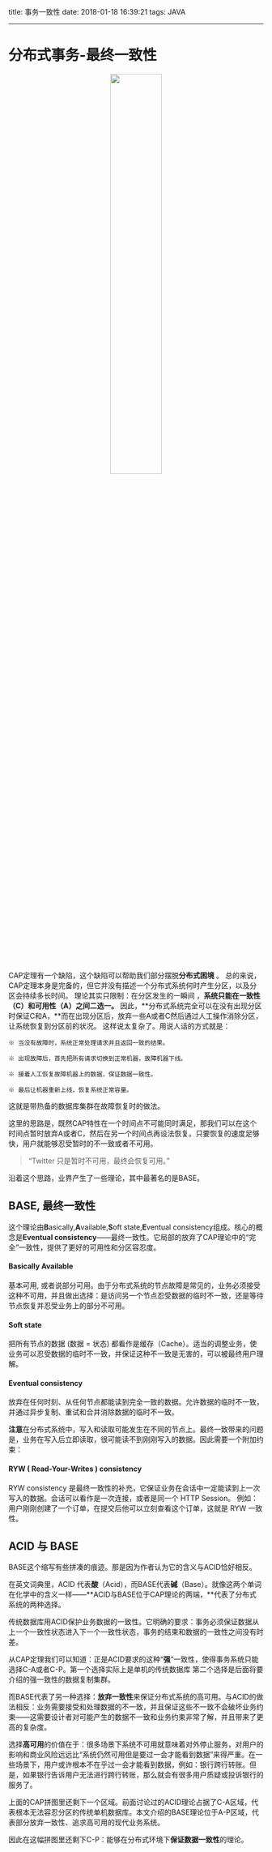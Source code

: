 title: 事务一致性
date: 2018-01-18 16:39:21
tags: JAVA

---

# 分布式事务-最终一致性

<div align=center><img width="45%" src="\img\cap.jpg"/></div>

CAP定理有一个缺陷，这个缺陷可以帮助我们部分摆脱**分布式困境** 。
总的来说，CAP定理本身是完备的，但它并没有描述一个分布式系统何时产生分区，以及分区会持续多长时间。
理论其实只限制：在分区发生的一瞬间 ，**系统只能在一致性（C）和可用性（A）之间二选一。**
因此，**分布式系统完全可以在没有出现分区时保证C和A，**而在出现分区后，放弃一些A或者C然后通过人工操作消除分区，让系统恢复到分区前的状况。
这样说太复杂了。用说人话的方式就是：

	※ 当没有故障时，系统正常处理请求并且返回一致的结果。
	
	※ 出现故障后，首先把所有请求切换到正常机器，故障机器下线。
	
	※ 接着人工恢复故障机器上的数据，保证数据一致性。
	
	※ 最后让机器重新上线，恢复系统正常容量。

这就是带热备的数据库集群在故障恢复时的做法。

这里的思路是，既然CAP特性在一个时间点不可能同时满足，那我们可以在这个时间点暂时放弃A或者C，然后在另一个时间点再设法恢复。只要恢复的速度足够快，用户就能够忍受暂时的不一致或者不可用。

> “Twitter 只是暂时不可用，最终会恢复可用。”

沿着这个思路，业界产生了一些理论，其中最著名的是BASE。

## BASE, 最终一致性

这个理论由**B**asically,**A**vailable,**S**oft state,**E**ventual consistency组成。核心的概念是**Eventual consistency**——最终一致性。它局部的放弃了CAP理论中的“完全”一致性，提供了更好的可用性和分区容忍度。

#### Basically Available

基本可用, 或者说部分可用。由于分布式系统的节点故障是常见的，业务必须接受这种不可用，并且做出选择：是访问另一个节点忍受数据的临时不一致，还是等待节点恢复并忍受业务上的部分不可用。

#### Soft state
把所有节点的数据 (数据 = 状态) 都看作是缓存（Cache）。适当的调整业务，使业务可以忍受数据的临时不一致，并保证这种不一致是无害的，可以被最终用户理解。

#### Eventual consistency

放弃在任何时刻、从任何节点都能读到完全一致的数据。允许数据的临时不一致，并通过异步复制、重试和合并消除数据的临时不一致。

**注意**在分布式系统中，写入和读取可能发生在不同的节点上。最终一致带来的问题是，业务在写入后立即读取，很可能读不到刚刚写入的数据。因此需要一个附加约束：

#### RYW  ( Read-Your-Writes )  consistency

RYW consistency 是最终一致性的补充，它保证业务在会话中一定能读到上一次写入的数据。会话可以看作是一次连接，或者是同一个 HTTP Session。
例如：用户刚刚创建了一个订单，在提交后他可以立刻查看这个订单，这就是 RYW 一致性。

## ACID 与 BASE
 
BASE这个缩写有些拼凑的痕迹。那是因为作者认为它的含义与ACID恰好相反。

在英文词典里，ACID 代表**酸**（Acid），而BASE代表**碱**（Base）。就像这两个单词在化学中的含义一样——**ACID与BASE位于CAP理论的两端，**代表了分布式系统的两种选择。

传统数据库用ACID保护业务数据的一致性。它明确的要求：事务必须保证数据从上一个一致性状态进入下一个一致性状态，事务的结束和数据的一致性之间没有时差。

从CAP定理我们可以知道：正是ACID要求的这种“**强**”一致性，使得事务系统只能选择C-A或者C-P。第一个选择实际上是单机的传统数据库
第二个选择是后面将要介绍的强一致性的数据复制集群。

而BASE代表了另一种选择：**放弃一致性**来保证分布式系统的高可用。与ACID的做法相反：业务需要接受和处理数据的不一致，并且保证这些不一致不会破坏业务约束——这需要设计者对可能产生的数据不一致和业务约束非常了解，并且带来了更高的复杂度。

选择**高可用**的价值在于：很多场景下系统不可用就意味着对外停止服务，对用户的影响和商业风险远远比“系统仍然可用但是要过一会才能看到数据”来得严重。在一些场景下，用户或许根本不在乎过一会才能看到数据，例如：银行跨行转账。但是，如果银行告诉用户无法进行跨行转账，那么就会有很多用户质疑或投诉银行的服务了。

上面的CAP拼图里还剩下一个区域。前面讨论过的ACID理论占据了C-A区域，代表根本无法容忍分区的传统单机数据库。本文介绍的BASE理论位于A-P区域，代表部分放弃一致性、追求高可用的现代业务系统。

因此在这幅拼图里还剩下C-P：能够在分布式环境下**保证数据一致性**的理论。
